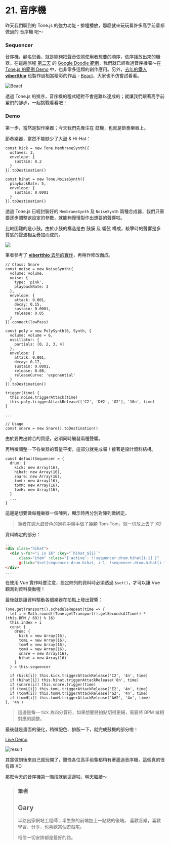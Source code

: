 # 21. 音序機

昨天我們聊到的 Tone.js 的強力功能 - 排程播放，那麼就來玩玩看許多高手前輩都做過的 音序機 吧～

### Sequencer

音序機，顧名思義，就是能夠把聲音依照使用者想要的順序，依序播放出來的機器。在這趟旅程 [第二天](https://ithelp.ithome.com.tw/articles/10202670) 的 [Google Doodle 範例](https://www.google.com/logos/doodles/2017/fischinger/fischinger17.9.html)，我們就已經看過音序機囉～在 [Tone.js 的範例 Demo](https://tonejs.github.io/demos) 中，也非常多這類的創作應用。另外，[去年的鐵人 **vibertthio**](https://ithelp.ithome.com.tw/users/20107828/ironman/1552) 也製作過相當精彩的作品 - [Beact](https://beact.herokuapp.com/)，大家也不仿嘗試看看。

![Beact](https://i.imgur.com/W2wN8ee.png)

透過 Tone.js 的排序，音序機的程式絕對不會是難以達成的；就讓我們跟著高手前輩們的腳步，一起挑戰看看吧！

### Demo

第一步，當然是製作樂器；今天我們先專注在 鼓機，也就是節奏樂器上。

節奏樂器，當然不能缺少了大鼓 & Hi-Hat：

```javascript=
const kick = new Tone.MembraneSynth({
  octaves: 3,
  envelope: {
    sustain: 0.2
  }
}).toDestination()

const hihat = new Tone.NoiseSynth({
  playbackRate: 5,
  envelope: {
    sustain: 0.0001
  }
}).toDestination()
```

透過 Tone.js 已經封裝好的 `MembraneSynth` 及 `NoiseSynth` 兩種合成器，我們只需要逐步調整欲設定的參數，就能夠慢慢製作出想要的聲響啦。

比較困難的是小鼓。由於小鼓的構造是由 鼓膜 及 響弦 構成，敲擊時的聲響是多質感的聲波相互疊加而成的。

![](https://i.imgur.com/0rD04F0.jpg)

筆者參考了 [**vibertthio** 去年的實作](https://gist.github.com/vibertthio/9c815b7edeee2aab3aec35de7dfa57bb)，再稍作修改而成。

```javascript=
// Class: Snare
const noise = new NoiseSynth({
  volume: volume,
  noise: {
    type: 'pink',
    playbackRate: 3
  },
  envelope: {
    attack: 0.001,
    decay: 0.15,
    sustain: 0.0001,
    release: 0.05
  }
}).connect(lowPass)

const poly = new PolySynth(6, Synth, {
  volume: volume + 6,
  oscillator: {
    partials: [0, 2, 3, 4]
  },
  envelope: {
    attack: 0.001,
    decay: 0.17,
    sustain: 0.0001,
    release: 0.08,
    releaseCurve: 'exponential'
  }
}).toDestination()

trigger(time) {
  this.noise.triggerAttack(time)
  this.poly.triggerAttackRelease(['C2', 'D#2', 'G2'], '16n', time)
}

...

// Usage
const snare = new Snare().toDestination()
```

由於要做出綜合的質感，必須同時觸發兩種聲響。

再稍微調整一下各樂器的音量平衡，這部分就完成囉！接著是設計資料結構。

```javascript=
const defaultSequencer = {
  drum: {
    kick: new Array(16),
    hihat: new Array(16),
    snare: new Array(16),
    tomL: new Array(16),
    tomM: new Array(16),
    tomH: new Array(16),
  }
  ...
}
```

這邊是想要做每種樂器一個陣列，顯示時再分別對陣列做綁定。

> 筆者在調大鼓音色的過程中順手做了幾顆 Tom-Tom，就一併放上去了 XD

資料綁定的部分：

```html
...
<div class="hihat">
  <div v-for="i in 16" :key="`hihat_${i}`"
      class="item" :class="{'active': !!sequencer.drum.hihat[i-1] }"
      @click="$set(sequencer.drum.hihat, i-1, !sequencer.drum.hihat[i-1])" />
</div>
...
```

在使用 Vue 實作時要注意，設定陣列的資料時必須透過 `$set()`，才可以讓 Vue 觀測到資料變動喔！

最後就是讓資料驅動各個樂器在拍點上發出聲響：

```javascript=
Tone.getTransport().scheduleRepeat(time => {
  let i = Math.round((Tone.getTransport().getSecondsAtTime() * (this.BPM / 60)) % 16)
  this.index = i
  const {
    drum: {
      kick = new Array(16),
      tomL = new Array(16),
      tomM = new Array(16),
      tomH = new Array(16),
      snare = new Array(16),
      hihat = new Array(16)
    }
  } = this.sequencer

  if (kick[i]) this.kick.triggerAttackRelease('C2', '4n', time)
  if (hihat[i]) this.hihat.triggerAttackRelease('8n', time)
  if (snare[i]) this.snare.trigger(time)
  if (tomL[i]) this.tomL.triggerAttackRelease('E2', '4n', time)
  if (tomM[i]) this.tomM.triggerAttackRelease('G2', '4n', time)
  if (tomH[i]) this.tomH.triggerAttackRelease('A#2', '4n', time)
}, '4n')
```

> 這邊是每一 tick 為四分音符，如果想要將拍點切得更細，需要將 BPM 做相對應的調整。

最後就是畫面的優化，稍微配色、排版一下，就完成鼓機的部分啦！

[Live Demo](https://schaoss.github.io/web-audio/#/sequencer)

![result](https://i.imgur.com/4SZ0fMw.png)

其實做到後來自己就玩開了，難怪各位高手前輩都稍有著墨過音序機，這個真的很有趣 XD

那麼今天的音序機第一階段就到這邊啦，明天繼續～

> ### 筆者
>
> ## Gary
>
> 半路出家網站工程師；半生熟的前端加上一點點的後端。
> 喜歡音樂，喜歡學習、分享，也喜歡當個遊戲宅。
>
> 相信一切安排都是最好的路。
